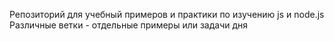 Репозиторий для учебный примеров и практики по изучению js и node.js
Различные ветки - отдельные примеры или задачи дня
